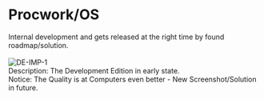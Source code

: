 # Procwork/OS
Internal development and gets released at the right time by found roadmap/solution.<br>
<br>
![DE-IMP-1](https://github.com/user-attachments/assets/b9b8c58e-fa9d-4379-a659-bef10949cedf)
<br>
Description: The Development Edition in early state.<br>
Notice: The Quality is at Computers even better - New Screenshot/Solution in future.<br>
